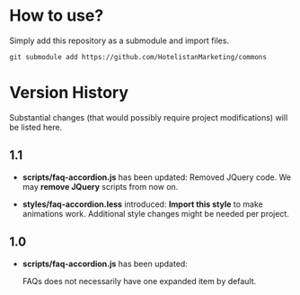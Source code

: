 # How to use?
Simply add this repository as a submodule and import files.

```shell
git submodule add https://github.com/HotelistanMarketing/commons
```

# Version History
Substantial changes (that would possibly require project modifications)
will be listed here.

## 1.1
- **scripts/faq-accordion.js** has been updated:
  Removed JQuery code. We may **remove JQuery** scripts from now on.


- **styles/faq-accordion.less** introduced:
  **Import this style** to make animations work.
  Additional style changes might be needed per project.
  
## 1.0
- **scripts/faq-accordion.js** has been updated:

  FAQs does not necessarily have one expanded item by default.